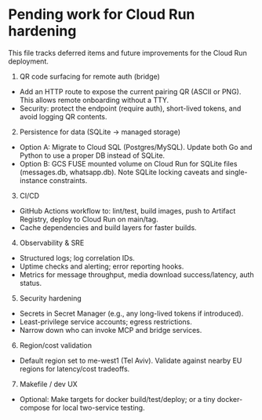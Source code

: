 # Pending work for Cloud Run hardening

This file tracks deferred items and future improvements for the Cloud Run deployment.

1) QR code surfacing for remote auth (bridge)
- Add an HTTP route to expose the current pairing QR (ASCII or PNG). This allows remote onboarding without a TTY.
- Security: protect the endpoint (require auth), short-lived tokens, and avoid logging QR contents.

2) Persistence for data (SQLite -> managed storage)
- Option A: Migrate to Cloud SQL (Postgres/MySQL). Update both Go and Python to use a proper DB instead of SQLite.
- Option B: GCS FUSE mounted volume on Cloud Run for SQLite files (messages.db, whatsapp.db). Note SQLite locking caveats and single-instance constraints.

3) CI/CD
- GitHub Actions workflow to: lint/test, build images, push to Artifact Registry, deploy to Cloud Run on main/tag.
- Cache dependencies and build layers for faster builds.

4) Observability & SRE
- Structured logs; log correlation IDs.
- Uptime checks and alerting; error reporting hooks.
- Metrics for message throughput, media download success/latency, auth status.

5) Security hardening
- Secrets in Secret Manager (e.g., any long-lived tokens if introduced).
- Least-privilege service accounts; egress restrictions.
- Narrow down who can invoke MCP and bridge services.

6) Region/cost validation
- Default region set to me-west1 (Tel Aviv). Validate against nearby EU regions for latency/cost tradeoffs.

7) Makefile / dev UX
- Optional: Make targets for docker build/test/deploy; or a tiny docker-compose for local two-service testing.
